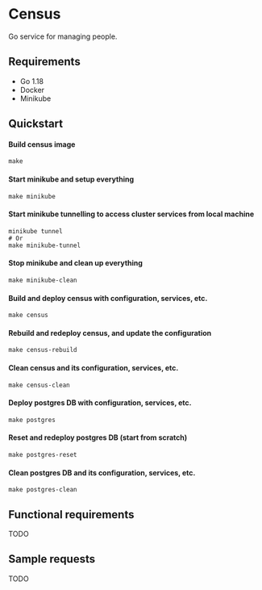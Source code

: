 # Census

Go service for managing people.

## Requirements

- Go 1.18
- Docker
- Minikube

## Quickstart

#### Build census image

```shell
make
```

#### Start minikube and setup everything

```shell
make minikube
```

#### Start minikube tunnelling to access cluster services from local machine

```shell
minikube tunnel
# Or 
make minikube-tunnel
```

#### Stop minikube and clean up everything

```shell
make minikube-clean
```

#### Build and deploy census with configuration, services, etc.

```shell
make census
```

#### Rebuild and redeploy census, and update the configuration

```shell
make census-rebuild
```

#### Clean census and its configuration, services, etc.

```shell
make census-clean
```

#### Deploy postgres DB with configuration, services, etc.

```shell
make postgres
```

#### Reset and redeploy postgres DB (start from scratch)

```shell
make postgres-reset
```

#### Clean postgres DB and its configuration, services, etc.

```shell
make postgres-clean
```

## Functional requirements

TODO

## Sample requests

TODO
